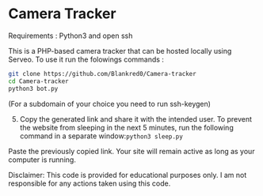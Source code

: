 # Camera Tracker

Requirements : Python3 and open ssh

This is a PHP-based camera tracker that can be hosted locally using Serveo. To use it run the folowings commands :
```bash
git clone https://github.com/Blankred0/Camera-tracker
cd Camera-tracker
python3 bot.py
```
   (For a subdomain of your choice you need to run ssh-keygen)

5. Copy the generated link and share it with the intended user. To prevent the website from sleeping in the next 5 minutes, run the following command in a separate window:`python3 sleep.py`

Paste the previously copied link. Your site will remain active as long as your computer is running.

Disclaimer: This code is provided for educational purposes only. I am not responsible for any actions taken using this code.
